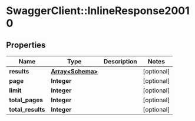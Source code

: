 # SwaggerClient::InlineResponse20010

## Properties
Name | Type | Description | Notes
------------ | ------------- | ------------- | -------------
**results** | [**Array&lt;Schema&gt;**](Schema.md) |  | [optional] 
**page** | **Integer** |  | [optional] 
**limit** | **Integer** |  | [optional] 
**total_pages** | **Integer** |  | [optional] 
**total_results** | **Integer** |  | [optional] 

